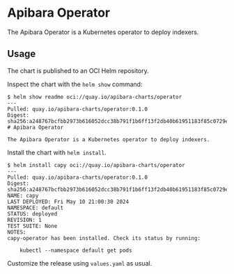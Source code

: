 # Apibara Operator

The Apibara Operator is a Kubernetes operator to deploy indexers.

## Usage

The chart is published to an OCI Helm repository.

Inspect the chart with the `helm show` command:

```
$ helm show readme oci://quay.io/apibara-charts/operator
---
Pulled: quay.io/apibara-charts/operator:0.1.0
Digest: sha256:a248767bcfbb2973b616052dcc38b791f1b6ff13f2db40b61951183f85c0729e
# Apibara Operator

The Apibara Operator is a Kubernetes operator to deploy indexers.
```

Install the chart with `helm install`.

```
$ helm install capy oci://quay.io/apibara-charts/operator
---
Pulled: quay.io/apibara-charts/operator:0.1.0
Digest: sha256:a248767bcfbb2973b616052dcc38b791f1b6ff13f2db40b61951183f85c0729e
NAME: capy
LAST DEPLOYED: Fri May 10 21:00:30 2024
NAMESPACE: default
STATUS: deployed
REVISION: 1
TEST SUITE: None
NOTES:
capy-operator has been installed. Check its status by running:

    kubectl --namespace default get pods

```

Customize the release using `values.yaml` as usual.

